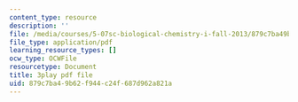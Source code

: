 ```yaml
---
content_type: resource
description: ''
file: /media/courses/5-07sc-biological-chemistry-i-fall-2013/879c7ba49b62f944c24f687d962a821a_sBYrp3zssWE.pdf
file_type: application/pdf
learning_resource_types: []
ocw_type: OCWFile
resourcetype: Document
title: 3play pdf file
uid: 879c7ba4-9b62-f944-c24f-687d962a821a
---
```

